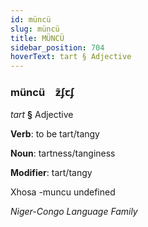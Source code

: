 ```yaml
---
id: müncü
slug: müncü
title: MÜNCÜ
sidebar_position: 704
hoverText: tart § Adjective
---
```


### müncü&emsp;<span kind="abugida">ƶ̃ʄꞇʄ</span>

*tart* **§** Adjective

**Verb**: to be tart/tangy

**Noun**: tartness/tanginess

**Modifier**: tart/tangy

Xhosa -muncu undefined

*Niger-Congo Language Family*